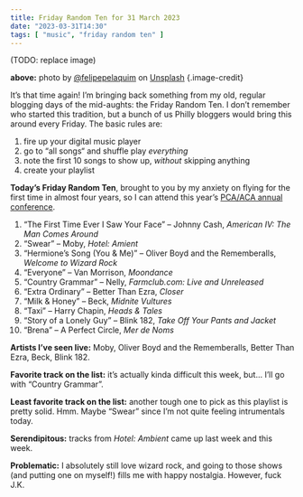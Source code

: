 ```yaml
---
title: Friday Random Ten for 31 March 2023
date: "2023-03-31T14:30"
tags: [ "music", "friday random ten" ]
---
```


(TODO: replace image)

**above:** photo by [@felipepelaquim](https://unsplash.com/ko/@felipepelaquim?utm_source=unsplash&utm_medium=referral&utm_content=creditCopyText) on [Unsplash](https://unsplash.com/photos/UNNAYh3sMOg?utm_source=unsplash&utm_medium=referral&utm_content=creditCopyText) {.image-credit}

It’s that time again! I’m bringing back something from my old, regular blogging days of the mid-aughts: the Friday Random Ten. I don’t remember who started this tradition, but a bunch of us Philly bloggers would bring this around every Friday. The basic rules are:

1. fire up your digital music player
1. go to “all songs“ and shuffle play _everything_
1. note the first 10 songs to show up, _without_ skipping anything
1. create your playlist

**Today’s Friday Random Ten**, brought to you by my anxiety on flying for the first time in almost four years, so I can attend this year’s [PCA/ACA annual conference](https://pcaaca.org/conference/2023/).

1. “The First Time Ever I Saw Your Face” &#8211; Johnny Cash, _American IV: The Man Comes Around_
2. “Swear” &#8211; Moby, _Hotel: Amient_
3. “Hermione’s Song (You & Me)” &#8211; Oliver Boyd and the Rememberalls, _Welcome to Wizard Rock_
4. “Everyone” &#8211; Van Morrison, _Moondance_
5. “Country Grammar” &#8211; Nelly, _Farmclub.com: Live and Unreleased_
6. “Extra Ordinary” &#8211; Better Than Ezra, _Closer_
7. “Milk & Honey” &#8211; Beck, _Midnite Vultures_
8. “Taxi” &#8211; Harry Chapin, _Heads & Tales_
9. “Story of a Lonely Guy” &#8211; Blink 182, _Take Off Your Pants and Jacket_
10. “Brena” &#8211; A Perfect Circle, _Mer de Noms_

**Artists I’ve seen live:** Moby, Oliver Boyd and the Rememberalls, Better Than Ezra, Beck, Blink 182.

**Favorite track on the list:** it’s actually kinda difficult this week, but... I’ll go with “Country Grammar”.

**Least favorite track on the list:** another tough one to pick as this playlist is pretty solid. Hmm. Maybe “Swear” since I’m not quite feeling intrumentals today.

**Serendipitous:** tracks from _Hotel: Ambient_ came up last week and this week.

**Problematic:** I absolutely still love wizard rock, and going to those shows (and putting one on myself!) fills me with happy nostalgia. However, fuck J.K.
